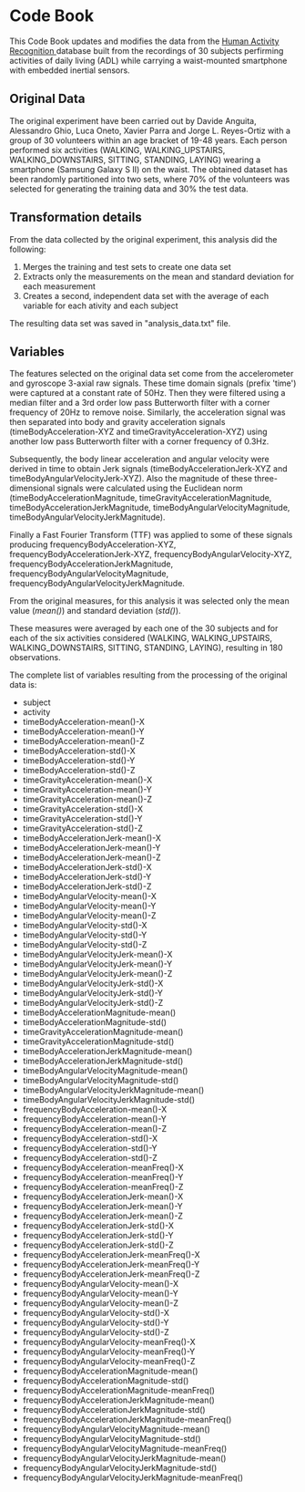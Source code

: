 # Code Book
This Code Book updates and modifies the data from the [Human Activity Recognition ](http://archive.ics.uci.edu/ml/datasets/Human+Activity+Recognition+Using+Smartphones) database built from the recordings of 30 subjects perfirming activities of daily living (ADL) while carrying a waist-mounted smartphone with embedded inertial sensors. 

## Original Data
The original experiment have been carried out by Davide Anguita, Alessandro Ghio, Luca Oneto, Xavier Parra and Jorge L. Reyes-Ortiz with a group of 30 volunteers within an age bracket of 19-48 years. Each person performed six activities (WALKING, WALKING_UPSTAIRS, WALKING_DOWNSTAIRS, SITTING, STANDING, LAYING) wearing a smartphone (Samsung Galaxy S II) on the waist. The obtained dataset has been randomly partitioned into two sets, where 70% of the volunteers was selected for generating the training data and 30% the test data.

## Transformation details
From the data collected by the original experiment, this analysis did the following:
1. Merges the training and test sets to create one data set
2. Extracts only the measurements on the mean and standard deviation for each measurement
3. Creates a second, independent data set with the average of each variable for each ativity and each subject

The resulting data set was saved in "analysis_data.txt" file.

## Variables
The features selected on the original data set come from the accelerometer and gyroscope 3-axial raw signals. These time domain signals (prefix 'time') were captured at a constant rate of 50Hz. Then they were filtered using a median filter and a 3rd order low pass Butterworth filter with a corner frequency of 20Hz to remove noise. Similarly, the acceleration signal was then separated into body and gravity acceleration signals (timeBodyAcceleration-XYZ and timeGravityAcceleration-XYZ) using another low pass Butterworth filter with a corner frequency of 0.3Hz.

Subsequently, the body linear acceleration and angular velocity were derived in time to obtain Jerk signals (timeBodyAccelerationJerk-XYZ and timeBodyAngularVelocityJerk-XYZ). Also the magnitude of these three-dimensional signals were calculated using the Euclidean norm (timeBodyAccelerationMagnitude, timeGravityAccelerationMagnitude, timeBodyAccelerationJerkMagnitude, timeBodyAngularVelocityMagnitude, timeBodyAngularVelocityJerkMagnitude).

Finally a Fast Fourier Transform (TTF) was applied to some of these signals producing frequencyBodyAcceleration-XYZ, frequencyBodyAccelerationJerk-XYZ, frequencyBodyAngularVelocity-XYZ, frequencyBodyAccelerationJerkMagnitude, frequencyBodyAngularVelocityMagnitude, frequencyBodyAngularVelocityJerkMagnitude.

From the original measures, for this analysis it was selected only the mean value (_mean()_) and standard deviation (_std()_).

These measures were averaged by each one of the 30 subjects and for each of the six activities considered (WALKING, WALKING_UPSTAIRS, WALKING_DOWNSTAIRS, SITTING, STANDING, LAYING), resulting in 180 observations.

The complete list of variables resulting from the processing of the original data is:

* subject
* activity
* timeBodyAcceleration-mean()-X
* timeBodyAcceleration-mean()-Y
* timeBodyAcceleration-mean()-Z
* timeBodyAcceleration-std()-X
* timeBodyAcceleration-std()-Y
* timeBodyAcceleration-std()-Z
* timeGravityAcceleration-mean()-X
* timeGravityAcceleration-mean()-Y
* timeGravityAcceleration-mean()-Z
* timeGravityAcceleration-std()-X
* timeGravityAcceleration-std()-Y
* timeGravityAcceleration-std()-Z
* timeBodyAccelerationJerk-mean()-X
* timeBodyAccelerationJerk-mean()-Y
* timeBodyAccelerationJerk-mean()-Z
* timeBodyAccelerationJerk-std()-X
* timeBodyAccelerationJerk-std()-Y
* timeBodyAccelerationJerk-std()-Z
* timeBodyAngularVelocity-mean()-X
* timeBodyAngularVelocity-mean()-Y
* timeBodyAngularVelocity-mean()-Z
* timeBodyAngularVelocity-std()-X
* timeBodyAngularVelocity-std()-Y
* timeBodyAngularVelocity-std()-Z
* timeBodyAngularVelocityJerk-mean()-X
* timeBodyAngularVelocityJerk-mean()-Y
* timeBodyAngularVelocityJerk-mean()-Z
* timeBodyAngularVelocityJerk-std()-X
* timeBodyAngularVelocityJerk-std()-Y
* timeBodyAngularVelocityJerk-std()-Z
* timeBodyAccelerationMagnitude-mean()
* timeBodyAccelerationMagnitude-std()
* timeGravityAccelerationMagnitude-mean()
* timeGravityAccelerationMagnitude-std()
* timeBodyAccelerationJerkMagnitude-mean()
* timeBodyAccelerationJerkMagnitude-std()
* timeBodyAngularVelocityMagnitude-mean()
* timeBodyAngularVelocityMagnitude-std()
* timeBodyAngularVelocityJerkMagnitude-mean()
* timeBodyAngularVelocityJerkMagnitude-std()
* frequencyBodyAcceleration-mean()-X
* frequencyBodyAcceleration-mean()-Y
* frequencyBodyAcceleration-mean()-Z
* frequencyBodyAcceleration-std()-X
* frequencyBodyAcceleration-std()-Y
* frequencyBodyAcceleration-std()-Z
* frequencyBodyAcceleration-meanFreq()-X
* frequencyBodyAcceleration-meanFreq()-Y
* frequencyBodyAcceleration-meanFreq()-Z
* frequencyBodyAccelerationJerk-mean()-X
* frequencyBodyAccelerationJerk-mean()-Y
* frequencyBodyAccelerationJerk-mean()-Z
* frequencyBodyAccelerationJerk-std()-X
* frequencyBodyAccelerationJerk-std()-Y
* frequencyBodyAccelerationJerk-std()-Z
* frequencyBodyAccelerationJerk-meanFreq()-X
* frequencyBodyAccelerationJerk-meanFreq()-Y
* frequencyBodyAccelerationJerk-meanFreq()-Z
* frequencyBodyAngularVelocity-mean()-X
* frequencyBodyAngularVelocity-mean()-Y
* frequencyBodyAngularVelocity-mean()-Z
* frequencyBodyAngularVelocity-std()-X
* frequencyBodyAngularVelocity-std()-Y
* frequencyBodyAngularVelocity-std()-Z
* frequencyBodyAngularVelocity-meanFreq()-X
* frequencyBodyAngularVelocity-meanFreq()-Y
* frequencyBodyAngularVelocity-meanFreq()-Z
* frequencyBodyAccelerationMagnitude-mean()
* frequencyBodyAccelerationMagnitude-std()
* frequencyBodyAccelerationMagnitude-meanFreq()
* frequencyBodyAccelerationJerkMagnitude-mean()
* frequencyBodyAccelerationJerkMagnitude-std()
* frequencyBodyAccelerationJerkMagnitude-meanFreq()
* frequencyBodyAngularVelocityMagnitude-mean()
* frequencyBodyAngularVelocityMagnitude-std()
* frequencyBodyAngularVelocityMagnitude-meanFreq()
* frequencyBodyAngularVelocityJerkMagnitude-mean()
* frequencyBodyAngularVelocityJerkMagnitude-std()
* frequencyBodyAngularVelocityJerkMagnitude-meanFreq()
